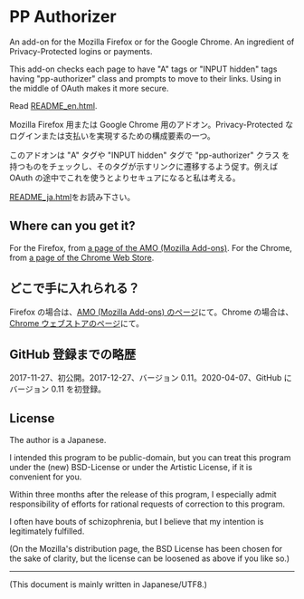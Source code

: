 # PP Authorizer

<!-- Time-stamp: "2020-04-07T05:11:33Z" -->

An add-on for the Mozilla Firefox or for the Google Chrome. An
ingredient of Privacy-Protected logins or payments.

This add-on checks each page to have "A" tags or "INPUT hidden" tags
having "pp-authorizer" class and prompts to move to their links. Using
in the middle of OAuth makes it more secure.

Read
[README_en.html](http://jrf.cocolog-nifty.com/archive/pp-authorizer/README_en.html).


Mozilla Firefox 用または Google Chrome 用のアドオン。Privacy-Protected
なログインまたは支払いを実現するための構成要素の一つ。

このアドオンは "A" タグや "INPUT hidden" タグで "pp-authorizer" クラス
を持つものをチェックし、そのタグが示すリンクに遷移するよう促す。例えば
OAuth の途中でこれを使うとよりセキュアになると私は考える。

[README_ja.html](http://jrf.cocolog-nifty.com/archive/pp-authorizer/README_ja.html)をお読み下さい。


## Where can you get it?

For the Firefox, from [a page of the AMO (Mozilla Add-ons)](https://addons.mozilla.org/firefox/addon/pp-authorizer/). For the Chrome, from [a page of the Chrome Web Store](https://chrome.google.com/webstore/detail/pp-authorizer/oknpogbkcakfonnjljamageafmjbmpck).


## どこで手に入れられる？

Firefox の場合は、[AMO (Mozilla Add-ons) のページ](https://addons.mozilla.org/ja/firefox/addon/pp-authorizer/)にて。Chrome の場合は、[Chrome ウェブストアのページ](https://chrome.google.com/webstore/detail/pp-authorizer/oknpogbkcakfonnjljamageafmjbmpck)にて。


## GitHub 登録までの略歴

2017-11-27、初公開。2017-12-27、バージョン 0.11。2020-04-07、GitHub にバージョン 0.11 を初登録。


## License

The author is a Japanese.

I intended this program to be public-domain, but you can treat this
program under the (new) BSD-License or under the Artistic License, if
it is convenient for you.

Within three months after the release of this program, I especially
admit responsibility of efforts for rational requests of correction to
this program.

I often have bouts of schizophrenia, but I believe that my intention
is legitimately fulfilled.

(On the Mozilla's distribution page, the BSD License has been chosen
for the sake of clarity, but the license can be loosened as above if
you like so.)


----
(This document is mainly written in Japanese/UTF8.)
